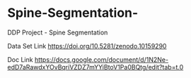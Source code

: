 # Spine-Segmentation-
DDP Project - Spine Segmentation 

Data Set Link
https://doi.org/10.5281/zenodo.10159290

Doc Link
https://docs.google.com/document/d/1N2Ne-edD7aRawdxYOvBqriVZDZ7mYYiBtoV1Pa0BQtg/edit?tab=t.0

